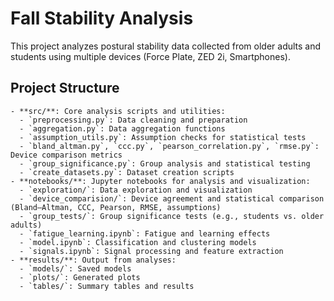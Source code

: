# Fall Stability Analysis

This project analyzes postural stability data collected from older adults and students using multiple devices (Force Plate, ZED 2i, Smartphones).

## Project Structure

```
- **src/**: Core analysis scripts and utilities:
  - `preprocessing.py`: Data cleaning and preparation
  - `aggregation.py`: Data aggregation functions
  - `assumption_utils.py`: Assumption checks for statistical tests
  - `bland_altman.py`, `ccc.py`, `pearson_correlation.py`, `rmse.py`: Device comparison metrics
  - `group_significance.py`: Group analysis and statistical testing
  - `create_datasets.py`: Dataset creation scripts
- **notebooks/**: Jupyter notebooks for analysis and visualization:
  - `exploration/`: Data exploration and visualization
  - `device_comparision/`: Device agreement and statistical comparison (Bland–Altman, CCC, Pearson, RMSE, assumptions)
  - `group_tests/`: Group significance tests (e.g., students vs. older adults)
  - `fatigue_learning.ipynb`: Fatigue and learning effects
  - `model.ipynb`: Classification and clustering models
  - `signals.ipynb`: Signal processing and feature extraction
- **results/**: Output from analyses:
  - `models/`: Saved models
  - `plots/`: Generated plots
  - `tables/`: Summary tables and results
```

